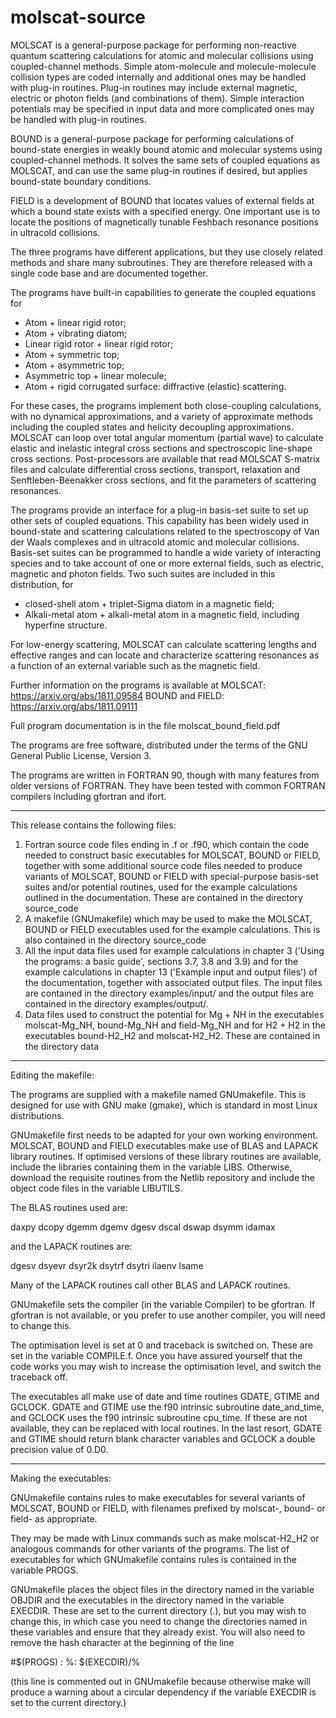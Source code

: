 # molscat-source

MOLSCAT is a general-purpose package for performing non-reactive quantum scattering calculations for atomic and molecular collisions using coupled-channel methods. Simple atom-molecule and molecule-molecule collision types are coded internally and additional ones may be handled with plug-in routines. Plug-in routines may include external magnetic, electric or photon fields (and combinations of them). Simple interaction potentials may be specified in input data and more complicated ones may be handled with plug-in routines.

BOUND is a general-purpose package for performing calculations of bound-state energies in weakly bound atomic and molecular systems using coupled-channel methods. It solves the same sets of coupled equations as MOLSCAT, and can use the same plug-in routines if desired, but applies bound-state boundary conditions.

FIELD is a development of BOUND that locates values of external fields at which a bound state exists with a specified energy.  One important use is to locate the positions of magnetically tunable Feshbach resonance positions in ultracold collisions.

The three programs have different applications, but they use closely related methods and share many subroutines. They are therefore released with a single code base and are documented together.

The programs have built-in capabilities to generate the coupled equations for
- Atom + linear rigid rotor;
- Atom + vibrating diatom;
- Linear rigid rotor + linear rigid rotor;
- Atom + symmetric top;
- Atom + asymmetric top;
- Asymmetric top + linear molecule;
- Atom + rigid corrugated surface: diffractive (elastic) scattering.

For these cases, the programs implement both close-coupling calculations, with no dynamical approximations, and a variety of approximate methods including the coupled states and helicity decoupling approximations. MOLSCAT can loop over total angular momentum (partial wave) to calculate elastic and inelastic integral cross sections and spectroscopic line-shape cross sections. Post-processors are available that read MOLSCAT S-matrix files and calculate differential cross sections, transport, relaxation and Senftleben-Beenakker cross sections, and fit the parameters of scattering resonances.

The programs provide an interface for a plug-in basis-set suite to set up other sets of coupled equations. This capability has been widely used in bound-state and scattering calculations related to the spectroscopy of Van der Waals complexes and in ultracold atomic and molecular collisions. Basis-set suites can be programmed to handle a wide variety of interacting species and to take account of one or more external fields, such as electric, magnetic and photon fields. Two such suites are included in this distribution, for
- closed-shell atom + triplet-Sigma diatom in a magnetic field;
- Alkali-metal atom + alkali-metal atom in a magnetic field, including hyperfine structure.

For low-energy scattering, MOLSCAT can calculate scattering lengths and effective ranges and can locate and characterize scattering resonances as a function of an external variable such as the magnetic field.

Further information on the programs is available at
MOLSCAT: https://arxiv.org/abs/1811.09584
BOUND and FIELD: https://arxiv.org/abs/1811.09111

Full program documentation is in the file molscat_bound_field.pdf

The programs are free software, distributed under the terms of the GNU General Public License, Version 3.

The programs are written in FORTRAN 90, though with many features from older versions of FORTRAN. They have been tested with common FORTRAN compilers including gfortran and ifort. 

--------------------------------------------------------------------------------

This release contains the following files:

1. Fortran source code files ending in .f or .f90, which contain the code needed to construct basic executables for MOLSCAT, BOUND or FIELD, together with some additional source code files needed to produce variants of MOLSCAT, BOUND or FIELD with special-purpose basis-set suites and/or potential routines, used for the example calculations outlined in the documentation.  These are contained in the directory source_code
2. A makefile (GNUmakefile) which may be used to make the MOLSCAT, BOUND or FIELD executables used for the example calculations.  This is also contained in the directory source_code
3. All the input data files  used for example calculations in chapter 3 ('Using the programs: a basic guide', sections 3.7, 3.8 and 3.9) and for the example calculations in chapter 13 ('Example input and output files') of the documentation, together with associated output files.  The input files are contained in the directory examples/input/ and the output files are contained in the directory examples/output/.
4. Data files used to construct the potential for Mg + NH in the executables molscat-Mg_NH, bound-Mg_NH and field-Mg_NH and for H2 + H2 in the executables bound-H2_H2 and molscat-H2_H2.  These are contained in the directory data

--------------------------------------------------------------------------------

Editing the makefile:

The programs are supplied with a makefile named GNUmakefile.  This is designed for use with GNU make (gmake), which is standard in most Linux distributions.

GNUmakefile first needs to be adapted for your own working environment.  MOLSCAT, BOUND and FIELD executables make use of BLAS and LAPACK library routines.  If optimised versions of these library routines are available, include the libraries containing them in the variable LIBS.  Otherwise, download the requisite routines from the Netlib repository and include the object code files in the variable LIBUTILS.

The BLAS routines used are:

daxpy     dcopy     dgemm     dgemv     dgesv     dscal     dswap     dsymm     idamax

and the LAPACK routines are:

dgesv     dsyevr    dsyr2k    dsytrf    dsytri    ilaenv    lsame

Many of the LAPACK routines call other BLAS and LAPACK routines.

GNUmakefile sets the compiler (in the variable Compiler) to be gfortran.  If gfortran is not available, or you prefer to use another compiler, you will need to change this.

The optimisation level is set at 0 and traceback is switched on.  These are set in the variable COMPILE.f.  Once you have assured yourself that the code works you may wish to increase the optimisation level, and switch the traceback off.

The executables all make use of date and time routines GDATE, GTIME and GCLOCK. GDATE and GTIME use the f90 intrinsic subroutine date_and_time, and GCLOCK uses the f90 intrinsic subroutine cpu_time.  If these are not available, they can be replaced with local routines.  In the last resort, GDATE and GTIME should return blank character variables and GCLOCK a double precision value of 0.D0.

--------------------------------------------------------------------------------

Making the executables:

GNUmakefile contains rules to make executables for several variants of MOLSCAT, BOUND or FIELD, with filenames prefixed by molscat-, bound- or field- as appropriate.

They may be made with Linux commands such as
make molscat-H2_H2
or analogous commands for other variants of the programs.  The list of executables for which GNUmakefile contains rules is contained in the variable PROGS.

GNUmakefile places the object files in the directory named in the variable OBJDIR and the executables in the directory named in the variable EXECDIR.  These are set to the current directory (.), but you may wish to change this, in which case you need to change the directories named in these variables and ensure that they already exist. You will also need to remove the hash character at the beginning of the line

#$(PROGS) : %: $(EXECDIR)/%

(this line is commented out in GNUmakefile because otherwise make will produce a warning about a circular dependency if the variable EXECDIR is set to the current directory.)
